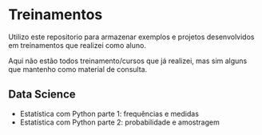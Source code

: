 # Treinamentos

<p> Utilizo este repositorio para armazenar exemplos e projetos desenvolvidos em treinamentos que realizei como aluno. </p>
<p> Aqui não estão todos treinamento/cursos que já realizei, mas sim alguns que mantenho como material de consulta. </p>

## Data Science

<ul>
<li>Estatística com Python parte 1: frequências e medidas</li>
<li>Estatística com Python parte 2: probabilidade e amostragem</li>
</ul>

